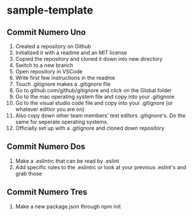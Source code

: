 # sample-template

## Commit Numero Uno
1. Created a repository on Github
2. Initialized it with a readme and an MIT license
3. Copied the repository and cloned it down into new directory
4. Switch to a new branch
5. Open repository in VSCode
6. Write first few instructions in the readme
7. Touch .gitignore makes a .gitignore file
8. Go to github.com/github/gitignore and click on the Global folder
9. Go to the mac operating system file and copy into your .gitignore
10. Go to the visual studio code file and copy into your .gitignore (or whatever editior you are on)
11. Also copy down other team members' test editors .gitignore's. Do the same for seperate operating systems.
12. Officially set up with a .gitignore and cloned down repository

## Commit Numero Dos
1. Make a .eslintrc that can be read by .eslint
2. Add specific rules to the .eslintrc or look at your previous .eslint's and grab those

## Commit Numero Tres
1. Make a new package.json through npm init




